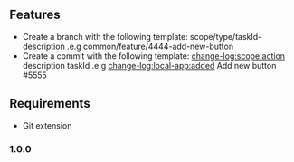 ## Features

- Create a branch with the following template:
  scope/type/taskId-description
  .e.g common/feature/4444-add-new-button
- Create a commit with the following template:
  <change-log:scope:action> description taskId
  .e.g <change-log:local-app:added> Add new button #5555

## Requirements

- Git extension

<!-- ## Extension Settings

This extension contributes the following settings:

- `myExtension.enable`: enable/disable this extension
- `myExtension.thing`: set to `blah` to do something -->

### 1.0.0

<!-- - [Extension Guidelines](https://code.visualstudio.com/api/references/extension-guidelines) -->

